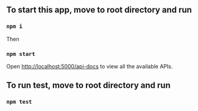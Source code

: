 
## To start this app, move to root directory and run

### `npm i`

Then

### `npm start`

Open [http://localhost:5000/api-docs](http://localhost:3000/api-docs) to view all the available APIs.

## To run test, move to root directory and run

### `npm test`